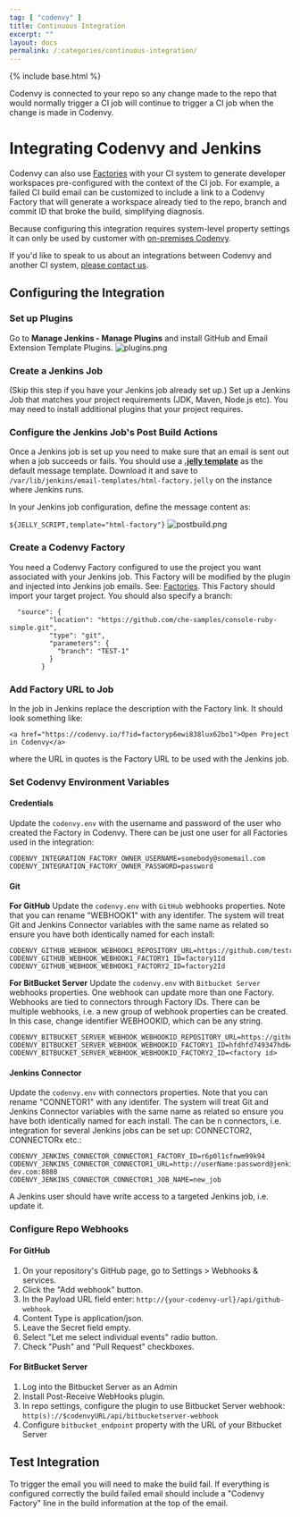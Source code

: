 ```yaml
---
tag: [ "codenvy" ]
title: Continuous Integration
excerpt: ""
layout: docs
permalink: /:categories/continuous-integration/
---
```

{% include base.html %}

Codenvy is connected to your repo so any change made to the repo that would normally trigger a CI job will continue to trigger a CI job when the change is made in Codenvy.

# Integrating Codenvy and Jenkins
Codenvy can also use [Factories]({{base}}/docs/integration-guide/workspace-automation/index.html) with your CI system to generate developer workspaces pre-configured with the context of the CI job. For example, a failed CI build email can be customized to include a link to a Codenvy Factory that will generate a workspace already tied to the repo, branch and commit ID that broke the build, simplifying diagnosis.

Because configuring this integration requires system-level property settings it can only be used by customer with [on-premises Codenvy]({{base}}{{site.links["admin-installation"]}}).

If you'd like to speak to us about an integrations between Codenvy and another CI system, [please contact us](https://codenvy.com/contact/questions/).

## Configuring the Integration

### Set up Plugins  
Go to **Manage Jenkins - Manage Plugins** and install GitHub and Email Extension Template Plugins.
![plugins.png]({{base}}/docs/assets/imgs/codenvy/plugins.png)

### Create a Jenkins Job  
(Skip this step if you have your Jenkins job already set up.)
Set up a Jenkins Job that matches your project requirements (JDK, Maven, Node.js etc). You may need to install additional plugins that your project requires.

### Configure the Jenkins Job's Post Build Actions  
Once a Jenkins job is set up you need to make sure that an email is sent out when a job succeeds or fails. You should use a **[.jelly template](https://gist.githubusercontent.com/stour/219f30ae3c6aa260ffd5/raw/f83feec8ee08142fe1fca2d1c8c1f9edc52a0e34/html-factory.jelly)** as the default message template. Download it and save to `/var/lib/jenkins/email-templates/html-factory.jelly` on the instance where Jenkins runs.

In your Jenkins job configuration, define the message content as:

`${JELLY_SCRIPT,template="html-factory"}`
![postbuild.png]({{base}}/docs/assets/imgs/codenvy/postbuild.png)

### Create a Codenvy Factory  
You need a Codenvy Factory configured to use the project you want associated with your Jenkins job. This Factory will be modified by the plugin and injected into Jenkins job emails. See: [Factories]({{base}}/docs/integration-guide/workspace-automation/index.html).
This Factory should import your target project. You should also specify a branch:

```
  "source": {
          "location": "https://github.com/che-samples/console-ruby-simple.git",
          "type": "git",
          "parameters": {
            "branch": "TEST-1"
          }
        }
```

### Add Factory URL to Job
In the job in Jenkins replace the description with the Factory link. It should look something like:

`<a href="https://codenvy.io/f?id=factoryp6ewi838lux62bo1">Open Project in Codenvy</a>`

where the URL in quotes is the Factory URL to be used with the Jenkins job.

### Set Codenvy Environment Variables

#### Credentials
Update the `codenvy.env` with the username and password of the user who created the Factory in Codenvy. There can be just one user for all Factories used in the integration:

```text
CODENVY_INTEGRATION_FACTORY_OWNER_USERNAME=somebody@somemail.com
CODENVY_INTEGRATION_FACTORY_OWNER_PASSWORD=password
```

#### Git
**For GitHub**
Update the `codenvy.env` with `GitHub` webhooks properties. Note that you can rename "WEBHOOK1" with any identifer. The system will treat Git and Jenkins Connector variables with the same name as related so ensure you have both identically named for each install:

```text  
CODENVY_GITHUB_WEBHOOK_WEBHOOK1_REPOSITORY_URL=https://github.com/testrepo.git
CODENVY_GITHUB_WEBHOOK_WEBHOOK1_FACTORY1_ID=factory1Id
CODENVY_GITHUB_WEBHOOK_WEBHOOK1_FACTORY2_ID=factory2Id
```

**For BitBucket Server**
Update the `codenvy.env` with `Bitbucket Server` webhooks properties. One webhook can update more than one Factory. Webhooks are tied to connectors through Factory IDs. There can be multiple webhooks, i.e. a new group of webhook properties can be created. In this case, change identifier WEBHOOKID, which can be any string.

```text  
CODENVY_BITBUCKET_SERVER_WEBHOOK_WEBHOOKID_REPOSITORY_URL=https://github.com/eclipse/che
CODENVY_BITBUCKET_SERVER_WEBHOOK_WEBHOOKID_FACTORY1_ID=hfdhfd749347hd64
CODENVY_BITBUCKET_SERVER_WEBHOOK_WEBHOOKID_FACTORY2_ID=<factory id>
```

#### Jenkins Connector 
Update the `codenvy.env` with connectors properties. Note that you can rename "CONNETOR1" with any identifer. The system will treat Git and Jenkins Connector variables with the same name as related so ensure you have both identically named for each install. The can be n connectors, i.e. integration for several Jenkins jobs can be set up: CONNECTOR2, CONNECTORx etc.:

```text  
CODENVY_JENKINS_CONNECTOR_CONNECTOR1_FACTORY_ID=r6p0l1sfnwm99k94
CODENVY_JENKINS_CONNECTOR_CONNECTOR1_URL=http://userName:password@jenkins.codenvy-dev.com:8080
CODENVY_JENKINS_CONNECTOR_CONNECTOR1_JOB_NAME=new_job
```

A Jenkins user should have write access to a targeted Jenkins job, i.e. update it.

### Configure Repo Webhooks 

#### For GitHub

1. On your repository's GitHub page, go to Settings > Webhooks & services.
2. Click the "Add webhook" button.
3. In the Payload URL field enter: `http://{your-codenvy-url}/api/github-webhook`.
4. Content Type is application/json.
5. Leave the Secret field empty.
5. Select "Let me select individual events" radio button.
6. Check "Push" and "Pull Request" checkboxes.

#### For BitBucket Server

1. Log into the Bitbucket Server as an Admin
2. Install Post-Receive WebHooks plugin.
3. In repo settings, configure the plugin to use Bitbucket Server webhook: `http(s)://$codenvyURL/api/bitbucketserver-webhook`
4. Configure `bitbucket_endpoint` property with the URL of your Bitbucket Server

## Test Integration  
To trigger the email you will need to make the build fail. If everything is configured correctly the build failed email should include a "Codenvy Factory" line in the build information at the top of the email.
